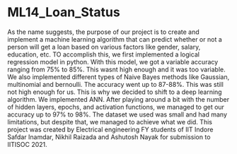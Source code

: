 # ML14_Loan_Status
As the name suggests, the purpose of our project is to create and implement a machine learning algorithm that can predict whether or not a person will get a loan based on various factors like gender, salary, education, etc. 
TO accomplish this, we first implemented a logical regression model in python. With this model, we got a variable accuracy ranging from 75% to 85%. This wasnt high enough and it was too variable.
We also implemented different types of Naive Bayes methods like Gaussian, multinomial and bernoulli. The accuracy went up to 87-88%. This was still not high enough for us.
This is why we decided to shift to a deep learning algorithm. We implemented ANN. After playing around a bit with the number of hidden layers, epochs, and activation functions, we managed to get our accuracy up to 97% to 98%. 
The dataset we used was small and had many limitations, but despite that, we managed to achieve what we did.
This project was created by Electrical engineering FY students of IIT Indore Safdar Inamdar, Nikhil Raizada and Ashutosh Nayak for submission to IITISOC 2021.
